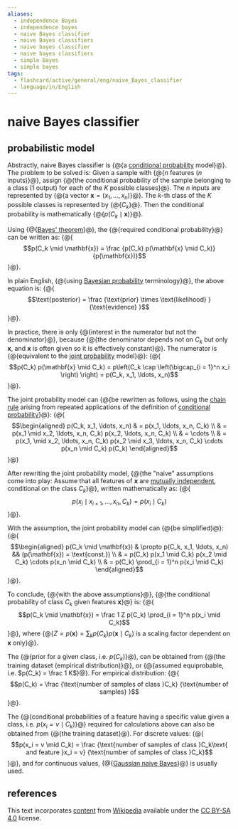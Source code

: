 ```yaml
---
aliases:
  - independence Bayes
  - independence bayes
  - naive Bayes classifier
  - naive Bayes classifiers
  - naive bayes classifier
  - naive bayes classifiers
  - simple Bayes
  - simple bayes
tags:
  - flashcard/active/general/eng/naive_Bayes_classifier
  - language/in/English
---
```


# naive Bayes classifier

## probabilistic model

Abstractly, naive Bayes classifier is {@{a [conditional probability](conditional%20probability.md) model}@}. The problem to be solved is: Given a sample with {@{$n$ features ($n$ inputs)}@}, assign {@{the conditional probability of the sample belonging to a class (1 output) for each of the $K$ possible classes}@}. The $n$ inputs are represented by {@{a vector $\mathbf{x} = (x_1, \ldots, x_n)$}@}. The $k$-th class of the $K$ possible classes is represented by {@{$C_k$}@}. Then the conditional probability is mathematically {@{$p(C_k \mid \mathbf{x})$}@}. <!--SR:!2025-04-13,213,310!2025-06-02,271,330!2025-09-20,308,290!2025-05-26,265,330!2025-06-17,282,330!2025-02-05,173,310-->

Using {@{[Bayes' theorem](Bayes'%20theorem.md)}@}, the {@{required conditional probability}@} can be written as: {@{$$p(C_k \mid \mathbf{x}) = \frac {p(C_k) p(\mathbf{x} \mid C_k)} {p(\mathbf{x})}$$}@}. <!--SR:!2025-06-13,277,330!2025-01-25,164,310!2025-01-24,169,310-->

In plain English, {@{using [Bayesian probability](Bayesian%20probability.md) terminology}@}, the above equation is: {@{$$\text{posterior} = \frac {\text{prior} \times \text{likelihood} } {\text{evidence} }$$}@}. <!--SR:!2025-07-01,295,330!2026-04-08,494,310-->

In practice, there is only {@{interest in the numerator but not the denominator}@}, because {@{the denominator depends not on $C_k$ but only $\mathbf{x}$, and $\mathbf{x}$ is often given so it is effectively constant}@}. The numerator is {@{equivalent to the [joint probability](joint%20probability%20distribution.md) model}@}: {@{$$p(C_k) p(\mathbf{x} \mid C_k) = p\left(C_k \cap \left(\bigcap_{i = 1}^n x_i \right) \right) = p(C_k, x_1, \ldots, x_n)$$}@}. <!--SR:!2025-02-21,179,310!2025-03-09,182,270!2026-01-31,435,310!2026-01-28,431,310-->

The joint probability model can {@{be rewritten as follows, using the [chain rule](chain%20rule%20(probability).md) arising from repeated applications of the definition of [conditional probability](conditional%20probability.md)}@}: {@{$$\begin{aligned} p(C_k, x_1, \ldots, x_n) & = p(x_1, \ldots, x_n, C_k) \\ & = p(x_1 \mid x_2, \ldots, x_n, C_k) p(x_2, \ldots, x_n, C_k) \\ & = \cdots \\ & = p(x_1, \mid x_2, \ldots, x_n, C_k) p(x_2 \mid x_3, \ldots, x_n, C_k) \cdots p(x_n \mid C_k) p(C_k) \end{aligned}$$}@} <!--SR:!2025-01-16,150,310!2025-03-04,182,270-->

After rewriting the joint probability model, {@{the "naive" assumptions come into play: Assume that all features of $\mathbf{x}$ are [mutually independent](independence%20(probability%20theory).md), conditional on the class $C_k$}@}, written mathematically as: {@{$$p(x_i \mid x_{i + 1}, \ldots, x_n, C_k) = p(x_i \mid C_k)$$}@}. <!--SR:!2026-04-17,468,310!2026-10-25,652,330-->

With the assumption, the joint probability model can {@{be simplified}@}: {@{$$\begin{aligned} p(C_k \mid \mathbf{x}) & \propto p(C_k, x_1, \ldots, x_n) && (p(\mathbf{x}) = \text{const.}) \\ & = p(C_k) p(x_1 \mid C_k) p(x_2 \mid C_k) \cdots p(x_n \mid C_k) \\ & = p(C_k) \prod_{i = 1}^n p(x_i \mid C_k) \end{aligned}$$}@}. <!--SR:!2026-11-06,665,330!2025-05-21,223,270-->

To conclude, {@{with the above assumptions}@}, {@{the conditional probability of class $C_k$ given features $\mathbf{x}$}@} is: {@{$$p(C_k \mid \mathbf{x}) = \frac 1 Z p(C_k) \prod_{i = 1}^n p(x_i \mid C_k)$$}@}, where {@{$Z = p(\mathbf{x}) = \sum_k p(C_k) p(\mathbf{x} \mid C_k)$ is a scaling factor dependent on $\mathbf{x}$ only}@}. <!--SR:!2025-03-28,201,310!2026-05-29,532,310!2025-11-16,343,290!2025-04-28,207,270-->

The {@{prior for a given class, i.e. $p(C_k)$}@}, can be obtained from {@{the training dataset (empirical distribution)}@}, or {@{assumed equiprobable, i.e. $p(C_k) = \frac 1 K$}@}. For empirical distribution: {@{$$p(C_k) = \frac {\text{number of samples of class }C_k} {\text{number of samples} }$$}@}. <!--SR:!2025-06-19,282,330!2025-11-30,352,290!2025-05-04,248,330!2025-04-18,216,310-->

The {@{conditional probabilities of a feature having a specific value given a class, i.e. $p(x_i = v \mid C_k)$}@} required for calculations above can also be obtained from {@{the training dataset}@}. For discrete values: {@{$$p(x_i = v \mid C_k) = \frac {\text{number of samples of class }C_k\text{ and feature }x_i = v} {\text{number of samples of class }C_k}$$}@}, and for continuous values, {@{[Gaussian naive Bayes](#Gaussian%20naive%20Bayes)}@} is usually used. <!--SR:!2026-05-11,519,310!2026-06-04,527,310!2025-05-26,251,290!2025-06-12,278,330-->

## references

This text incorporates [content](https://en.wikipedia.org/wiki/naive_Bayes_classifier) from [Wikipedia](Wikipedia.md) available under the [CC BY-SA 4.0](https://creativecommons.org/licenses/by-sa/4.0/) license.
